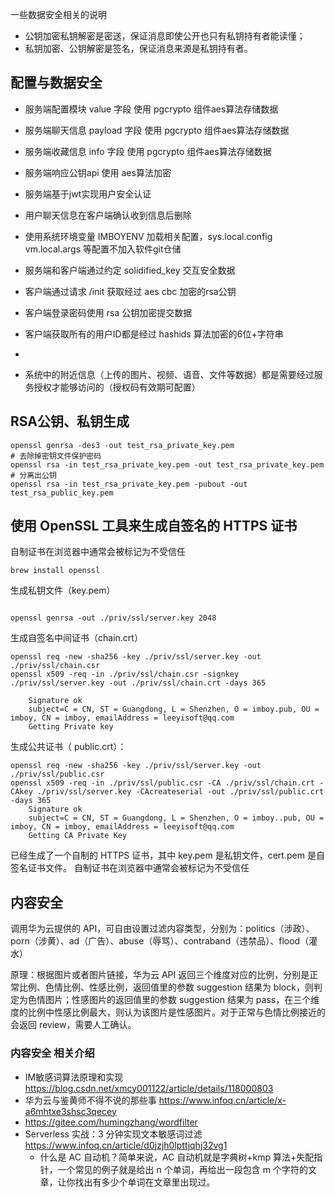 
一些数据安全相关的说明

* 公钥加密私钥解密是密送，保证消息即使公开也只有私钥持有者能读懂；
* 私钥加密、公钥解密是签名，保证消息来源是私钥持有者。


## 配置与数据安全
* 服务端配置模块 value 字段 使用 pgcrypto 组件aes算法存储数据
* 服务端聊天信息 payload 字段 使用 pgcrypto 组件aes算法存储数据
* 服务端收藏信息 info 字段 使用 pgcrypto 组件aes算法存储数据
* 服务端响应公钥api 使用 aes算法加密
* 服务端基于jwt实现用户安全认证

* 用户聊天信息在客户端确认收到信息后删除
* 使用系统环境变量 IMBOYENV 加载相关配置，sys.local.config vm.local.args 等配置不加入软件git仓储
* 服务端和客户端通过约定 solidified_key 交互安全数据
* 客户端通过请求 /init 获取经过 aes cbc 加密的rsa公钥
* 客户端登录密码使用 rsa 公钥加密提交数据
* 客户端获取所有的用户ID都是经过 hashids 算法加密的6位+字符串
*

* 系统中的附近信息（上传的图片、视频、语音、文件等数据）都是需要经过服务授权才能够访问的（授权码有效期可配置）

## RSA公钥、私钥生成

```
openssl genrsa -des3 -out test_rsa_private_key.pem
# 去除掉密钥文件保护密码
openssl rsa -in test_rsa_private_key.pem -out test_rsa_private_key.pem
# 分离出公钥
openssl rsa -in test_rsa_private_key.pem -pubout -out test_rsa_public_key.pem
```

## 使用 OpenSSL 工具来生成自签名的 HTTPS 证书

自制证书在浏览器中通常会被标记为不受信任

```
brew install openssl
```


生成私钥文件（key.pem）
```

openssl genrsa -out ./priv/ssl/server.key 2048
```

生成自签名中间证书（chain.crt）
```
openssl req -new -sha256 -key ./priv/ssl/server.key -out ./priv/ssl/chain.csr
openssl x509 -req -in ./priv/ssl/chain.csr -signkey ./priv/ssl/server.key -out ./priv/ssl/chain.crt -days 365

    Signature ok
    subject=C = CN, ST = Guangdong, L = Shenzhen, O = imboy.pub, OU = imboy, CN = imboy, emailAddress = leeyisoft@qq.com
    Getting Private key
```


生成公共证书（ public.crt）：
```
openssl req -new -sha256 -key ./priv/ssl/server.key -out ./priv/ssl/public.csr
openssl x509 -req -in ./priv/ssl/public.csr -CA ./priv/ssl/chain.crt -CAkey ./priv/ssl/server.key -CAcreateserial -out ./priv/ssl/public.crt -days 365
    Signature ok
    subject=C = CN, ST = Guangdong, L = Shenzhen, O = imboy..pub, OU = imboy, CN = imboy, emailAddress = leeyisoft@qq.com
    Getting CA Private Key

```
已经生成了一个自制的 HTTPS 证书，其中 key.pem 是私钥文件，cert.pem 是自签名证书文件。
自制证书在浏览器中通常会被标记为不受信任

## 内容安全

调用华为云提供的 API，可自由设置过滤内容类型，分别为：politics（涉政）、porn（涉黄）、ad（广告）、abuse（辱骂）、contraband（违禁品）、flood（灌水）

原理：根据图片或者图片链接，华为云 API 返回三个维度对应的比例，分别是正常比例、色情比例、性感比例，返回值里的参数 suggestion 结果为 block，则判定为色情图片；性感图片的返回值里的参数 suggestion 结果为 pass，在三个维度的比例中性感比例最大，则认为该图片是性感图片。对于正常与色情比例接近的会返回 review，需要人工确认。


### 内容安全 相关介绍
* IM敏感词算法原理和实现  https://blog.csdn.net/xmcy001122/article/details/118000803
* 华为云与鉴黄师不得不说的那些事 https://www.infoq.cn/article/x-a6mhtxe3shsc3qecey
* https://gitee.com/humingzhang/wordfilter
* Serverless 实战：3 分钟实现文本敏感词过滤 https://www.infoq.cn/article/d0jzjh0lpttjqhj32vg1
    * 什么是 AC 自动机？简单来说，AC 自动机就是字典树+kmp 算法+失配指针，一个常见的例子就是给出 n 个单词，再给出一段包含 m 个字符的文章，让你找出有多少个单词在文章里出现过。

